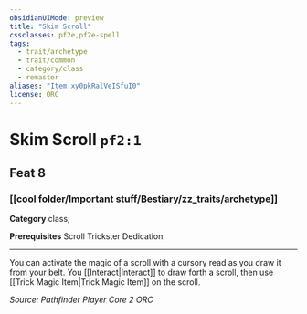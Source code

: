 ```yaml
---
obsidianUIMode: preview
title: "Skim Scroll"
cssclasses: pf2e,pf2e-spell
tags:
  - trait/archetype
  - trait/common
  - category/class
  - remaster
aliases: "Item.xy0pkRalVeISfuI0"
license: ORC
---
```

# Skim Scroll `pf2:1`
## Feat 8
### [[cool folder/Important stuff/Bestiary/zz_traits/archetype]]

**Category** class; 



**Prerequisites** Scroll Trickster Dedication
* * *
You can activate the magic of a scroll with a cursory read as you draw it from your belt. You [[Interact|Interact]] to draw forth a scroll, then use [[Trick Magic Item|Trick Magic Item]] on the scroll.

*Source: Pathfinder Player Core 2*
*ORC*